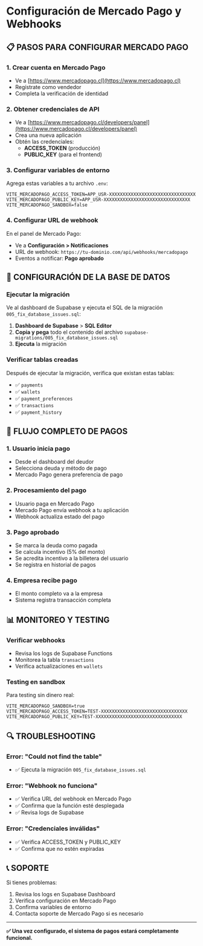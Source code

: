 # Configuración de Mercado Pago y Webhooks

## 📋 **PASOS PARA CONFIGURAR MERCADO PAGO**

### 1. **Crear cuenta en Mercado Pago**
- Ve a [https://www.mercadopago.cl](https://www.mercadopago.cl)
- Regístrate como vendedor
- Completa la verificación de identidad

### 2. **Obtener credenciales de API**
- Ve a [https://www.mercadopago.cl/developers/panel](https://www.mercadopago.cl/developers/panel)
- Crea una nueva aplicación
- Obtén las credenciales:
  - **ACCESS_TOKEN** (producción)
  - **PUBLIC_KEY** (para el frontend)

### 3. **Configurar variables de entorno**
Agrega estas variables a tu archivo `.env`:

```env
VITE_MERCADOPAGO_ACCESS_TOKEN=APP_USR-XXXXXXXXXXXXXXXXXXXXXXXXXXXXXXXX
VITE_MERCADOPAGO_PUBLIC_KEY=APP_USR-XXXXXXXXXXXXXXXXXXXXXXXXXXXXXXXX
VITE_MERCADOPAGO_SANDBOX=false
```

### 4. **Configurar URL de webhook**
En el panel de Mercado Pago:
- Ve a **Configuración > Notificaciones**
- URL de webhook: `https://tu-dominio.com/api/webhooks/mercadopago`
- Eventos a notificar: **Pago aprobado**

## 🔧 **CONFIGURACIÓN DE LA BASE DE DATOS**

### Ejecutar la migración
Ve al dashboard de Supabase y ejecuta el SQL de la migración `005_fix_database_issues.sql`:

1. **Dashboard de Supabase** > **SQL Editor**
2. **Copia y pega** todo el contenido del archivo `supabase-migrations/005_fix_database_issues.sql`
3. **Ejecuta** la migración

### Verificar tablas creadas
Después de ejecutar la migración, verifica que existan estas tablas:
- ✅ `payments`
- ✅ `wallets`
- ✅ `payment_preferences`
- ✅ `transactions`
- ✅ `payment_history`

## 🚀 **FLUJO COMPLETO DE PAGOS**

### 1. **Usuario inicia pago**
- Desde el dashboard del deudor
- Selecciona deuda y método de pago
- Mercado Pago genera preferencia de pago

### 2. **Procesamiento del pago**
- Usuario paga en Mercado Pago
- Mercado Pago envía webhook a tu aplicación
- Webhook actualiza estado del pago

### 3. **Pago aprobado**
- Se marca la deuda como pagada
- Se calcula incentivo (5% del monto)
- Se acredita incentivo a la billetera del usuario
- Se registra en historial de pagos

### 4. **Empresa recibe pago**
- El monto completo va a la empresa
- Sistema registra transacción completa

## 📊 **MONITOREO Y TESTING**

### Verificar webhooks
- Revisa los logs de Supabase Functions
- Monitorea la tabla `transactions`
- Verifica actualizaciones en `wallets`

### Testing en sandbox
Para testing sin dinero real:
```env
VITE_MERCADOPAGO_SANDBOX=true
VITE_MERCADOPAGO_ACCESS_TOKEN=TEST-XXXXXXXXXXXXXXXXXXXXXXXXXXXXXXXX
VITE_MERCADOPAGO_PUBLIC_KEY=TEST-XXXXXXXXXXXXXXXXXXXXXXXXXXXXXXXX
```

## 🔍 **TROUBLESHOOTING**

### Error: "Could not find the table"
- ✅ Ejecuta la migración `005_fix_database_issues.sql`

### Error: "Webhook no funciona"
- ✅ Verifica URL del webhook en Mercado Pago
- ✅ Confirma que la función esté desplegada
- ✅ Revisa logs de Supabase

### Error: "Credenciales inválidas"
- ✅ Verifica ACCESS_TOKEN y PUBLIC_KEY
- ✅ Confirma que no estén expiradas

## 📞 **SOPORTE**

Si tienes problemas:
1. Revisa los logs en Supabase Dashboard
2. Verifica configuración en Mercado Pago
3. Confirma variables de entorno
4. Contacta soporte de Mercado Pago si es necesario

---

**✅ Una vez configurado, el sistema de pagos estará completamente funcional.**